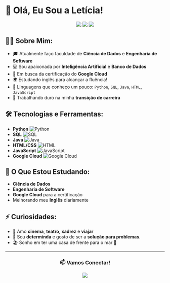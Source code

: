 # 💫 Olá, Eu Sou a Letícia!

<p align="center">
  <img src="https://img.shields.io/badge/Estudante%20de%20Ciência%20de%20Dados-pink?style=for-the-badge&logo=google-cloud" />
  <img src="https://img.shields.io/badge/Engenharia%20de%20Software-lilac?style=for-the-badge&logo=python" />
  <img src="https://img.shields.io/badge/IA%20%26%20Banco%20de%20Dados-verde%20fluorescente?style=for-the-badge&logo=artificial-intelligence" />
</p>

## 👩‍💻 Sobre Mim:
- 🎓 Atualmente faço faculdade de **Ciência de Dados** e **Engenharia de Software**
- 💻 Sou apaixonada por **Inteligência Artificial** e **Banco de Dados**
- 🎯 Em busca da certificação do **Google Cloud**
- 🌍 Estudando inglês para alcançar a fluência!
- 🧠 Linguagens que conheço um pouco: `Python`, `SQL`, `Java`, `HTML`, `JavaScript`
- 🧩 Trabalhando duro na minha **transição de carreira**

## 🛠️ Tecnologias e Ferramentas:
- **Python** ![Python](https://img.shields.io/badge/Python-blue?style=flat&logo=python)
- **SQL** ![SQL](https://img.shields.io/badge/SQL-gray?style=flat&logo=postgresql)
- **Java** ![Java](https://img.shields.io/badge/Java-orange?style=flat&logo=java)
- **HTML/CSS** ![HTML](https://img.shields.io/badge/HTML-red?style=flat&logo=html5)
- **JavaScript** ![JavaScript](https://img.shields.io/badge/JavaScript-yellow?style=flat&logo=javascript)
- **Google Cloud** ![Google Cloud](https://img.shields.io/badge/GoogleCloud-green?style=flat&logo=google-cloud)

## 🌱 O Que Estou Estudando:
- **Ciência de Dados**
- **Engenharia de Software** 
- **Google Cloud** para a certificação
- Melhorando meu **Inglês** diariamente

## ⚡ Curiosidades:
- 🎥 Amo **cinema**, **teatro**, **xadrez** e **viajar**
- 🚀 Sou **determinda** e gosto de ser a **solução para problemas**.
- 🏖️ Sonho em ter uma casa de frente para o mar 🌊

---

<div align="center">
  <h3>📫 Vamos Conectar!</h3>
  <a href="www.linkedin.com/in/leticiagobbi88"><img src="https://img.shields.io/badge/LinkedIn-pink?style=for-the-badge&logo=linkedin"/></a>
</div>
<!---
Leticia-Gobbi88/Leticia-Gobbi88 is a ✨ special ✨ repository because its `README.md` (this file) appears on your GitHub profile.
You can click the Preview link to take a look at your changes.
--->
